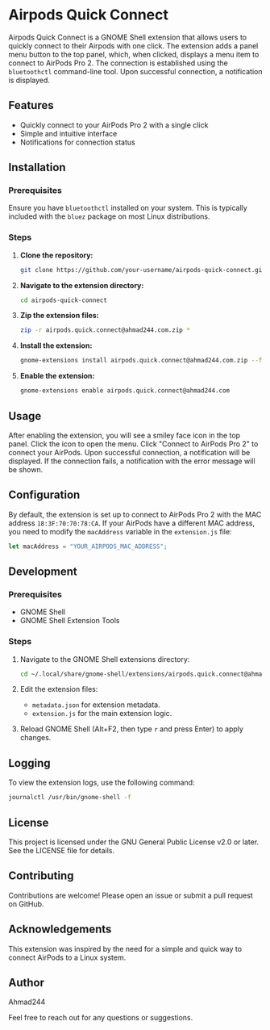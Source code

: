 # Airpods Quick Connect

Airpods Quick Connect is a GNOME Shell extension that allows users to quickly connect to their Airpods with one click. The extension adds a panel menu button to the top panel, which, when clicked, displays a menu item to connect to AirPods Pro 2. The connection is established using the `bluetoothctl` command-line tool. Upon successful connection, a notification is displayed.

## Features

- Quickly connect to your AirPods Pro 2 with a single click
- Simple and intuitive interface
- Notifications for connection status

## Installation

### Prerequisites

Ensure you have `bluetoothctl` installed on your system. This is typically included with the `bluez` package on most Linux distributions.

### Steps

1. **Clone the repository:**
   ```sh
   git clone https://github.com/your-username/airpods-quick-connect.git
   ```

2. **Navigate to the extension directory:**

   ```sh
   cd airpods-quick-connect
   ```

3. **Zip the extension files:**

   ```sh
   zip -r airpods.quick.connect@ahmad244.com.zip *
   ```

4. **Install the extension:**

   ```sh
   gnome-extensions install airpods.quick.connect@ahmad244.com.zip --force
   ```

5. **Enable the extension:**

   ```sh
   gnome-extensions enable airpods.quick.connect@ahmad244.com
   ```

## Usage

After enabling the extension, you will see a smiley face icon in the top panel.
Click the icon to open the menu.
Click "Connect to AirPods Pro 2" to connect your AirPods.
Upon successful connection, a notification will be displayed. If the connection fails, a notification with the error message will be shown.

## Configuration

By default, the extension is set up to connect to AirPods Pro 2 with the MAC address `18:3F:70:70:78:CA`. If your AirPods have a different MAC address, you need to modify the `macAddress` variable in the `extension.js` file:

```javascript
let macAddress = "YOUR_AIRPODS_MAC_ADDRESS";
```

## Development

### Prerequisites

- GNOME Shell
- GNOME Shell Extension Tools

### Steps

1. Navigate to the GNOME Shell extensions directory:

   ```sh
   cd ~/.local/share/gnome-shell/extensions/airpods.quick.connect@ahmad244.com
   ```

2. Edit the extension files:

   - `metadata.json` for extension metadata.
   - `extension.js` for the main extension logic.

3. Reload GNOME Shell (Alt+F2, then type `r` and press Enter) to apply changes.

## Logging

To view the extension logs, use the following command:

```sh
journalctl /usr/bin/gnome-shell -f
```

## License

This project is licensed under the GNU General Public License v2.0 or later. See the LICENSE file for details.

## Contributing

Contributions are welcome! Please open an issue or submit a pull request on GitHub.

## Acknowledgements

This extension was inspired by the need for a simple and quick way to connect AirPods to a Linux system.

## Author

Ahmad244

Feel free to reach out for any questions or suggestions.